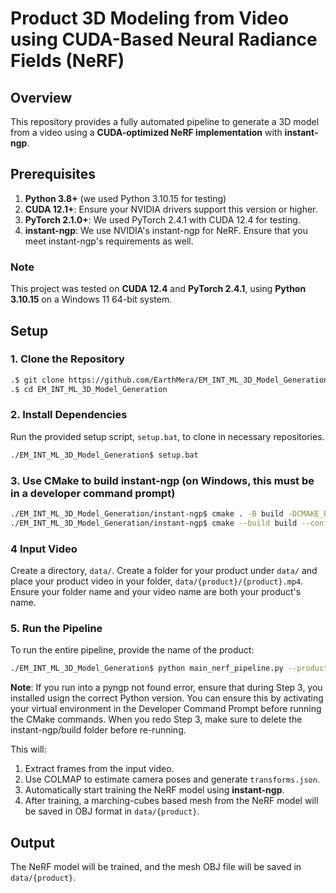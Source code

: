 # Product 3D Modeling from Video using CUDA-Based Neural Radiance Fields (NeRF)

## Overview
This repository provides a fully automated pipeline to generate a 3D model from a video using a **CUDA-optimized NeRF implementation** with **instant-ngp**.

## Prerequisites
1. **Python 3.8+** (we used Python 3.10.15 for testing)
2. **CUDA 12.1+**: Ensure your NVIDIA drivers support this version or higher.
3. **PyTorch 2.1.0+**: We used PyTorch 2.4.1 with CUDA 12.4 for testing.
4. **instant-ngp**: We use NVIDIA's instant-ngp for NeRF. Ensure that you meet instant-ngp's requirements as well.

### Note
This project was tested on **CUDA 12.4** and **PyTorch 2.4.1**, using **Python 3.10.15** on a Windows 11 64-bit system.

## Setup

### 1. Clone the Repository
```bash
.$ git clone https://github.com/EarthMera/EM_INT_ML_3D_Model_Generation.git
.$ cd EM_INT_ML_3D_Model_Generation
```

### 2. Install Dependencies
Run the provided setup script, ```setup.bat```, to clone in necessary repositories.
```bash
./EM_INT_ML_3D_Model_Generation$ setup.bat
```

### 3. Use CMake to build instant-ngp (on Windows, this must be in a developer command prompt)
```bash
./EM_INT_ML_3D_Model_Generation/instant-ngp$ cmake . -B build -DCMAKE_BUILD_TYPE=RelWithDebInfo
./EM_INT_ML_3D_Model_Generation/instant-ngp$ cmake --build build --config RelWithDebInfo -j
```

### 4 Input Video
Create a directory, ```data/```. Create a folder for your product under ```data/``` and place your product video in your folder, ```data/{product}/{product}.mp4```. Ensure your folder name and your video name are both your product's name.

### 5. Run the Pipeline
To run the entire pipeline, provide the name of the product:
```bash
./EM_INT_ML_3D_Model_Generation$ python main_nerf_pipeline.py --product {product}
```

**Note**: If you run into a pyngp not found error, ensure that during Step 3, you installed usign the correct Python version. You can ensure this by activating your virtual environment in the Developer Command Prompt before running the CMake commands. When you redo Step 3, make sure to delete the instant-ngp/build folder before re-running. 

This will:

1. Extract frames from the input video.
2. Use COLMAP to estimate camera poses and generate ```transforms.json```.
3. Automatically start training the NeRF model using **instant-ngp**.
4. After training, a marching-cubes based mesh from the NeRF model will be saved in OBJ format in ```data/{product}```.

## Output
The NeRF model will be trained, and the mesh OBJ file will be saved in ```data/{product}```.

